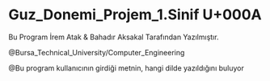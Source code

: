 # Guz_Donemi_Projem_1.Sinif U+000A
 
Bu Program İrem Atak & Bahadır Aksakal Tarafından Yazılmıştır. 
 
@Bursa_Technical_University/Computer_Engineering
 
@Bu program kullanıcının girdiği metnin, hangi dilde yazıldığını buluyor 
 
